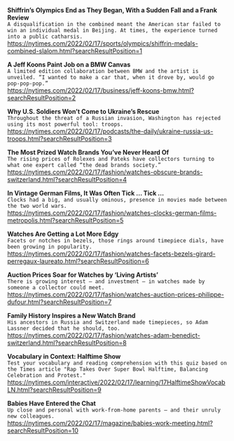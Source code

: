 **Shiffrin’s Olympics End as They Began, With a Sudden Fall and a Frank Review**\
`A disqualification in the combined meant the American star failed to win an individual medal in Beijing. At times, the experience turned into a public catharsis.`\
https://nytimes.com/2022/02/17/sports/olympics/shiffrin-medals-combined-slalom.html?searchResultPosition=1

**A Jeff Koons Paint Job on a BMW Canvas**\
`A limited edition collaboration between BMW and the artist is unveiled. “I wanted to make a car that, when it drove by, would go pop-pop-pop.”`\
https://nytimes.com/2022/02/17/business/jeff-koons-bmw.html?searchResultPosition=2

**Why U.S. Soldiers Won’t Come to Ukraine’s Rescue**\
`Throughout the threat of a Russian invasion, Washington has rejected using its most powerful tool: troops.`\
https://nytimes.com/2022/02/17/podcasts/the-daily/ukraine-russia-us-troops.html?searchResultPosition=3

**The Most Prized Watch Brands You’ve Never Heard Of**\
`The rising prices of Rolexes and Pateks have collectors turning to what one expert called “the dead brands society.”`\
https://nytimes.com/2022/02/17/fashion/watches-obscure-brands-switzerland.html?searchResultPosition=4

**In Vintage German Films, It Was Often Tick … Tick …**\
`Clocks had a big, and usually ominous, presence in movies made between the two world wars.`\
https://nytimes.com/2022/02/17/fashion/watches-clocks-german-films-metropolis.html?searchResultPosition=5

**Watches Are Getting a Lot More Edgy**\
`Facets or notches in bezels, those rings around timepiece dials, have been growing in popularity.`\
https://nytimes.com/2022/02/17/fashion/watches-facets-bezels-girard-perregaux-laureato.html?searchResultPosition=6

**Auction Prices Soar for Watches by ‘Living Artists’**\
`There is growing interest — and investment — in watches made by someone a collector could meet.`\
https://nytimes.com/2022/02/17/fashion/watches-auction-prices-philippe-dufour.html?searchResultPosition=7

**Family History Inspires a New Watch Brand**\
`His ancestors in Russia and Switzerland made timepieces, so Adam Lassner decided that he should, too.`\
https://nytimes.com/2022/02/17/fashion/watches-adam-benedict-switzerland.html?searchResultPosition=8

**Vocabulary in Context: Halftime Show**\
`Test your vocabulary and reading comprehension with this quiz based on the Times article "Rap Takes Over Super Bowl Halftime, Balancing Celebration and Protest."`\
https://nytimes.com/interactive/2022/02/17/learning/17HalftimeShowVocabLN.html?searchResultPosition=9

**Babies Have Entered the Chat**\
`Up close and personal with work-from-home parents — and their unruly new colleagues.`\
https://nytimes.com/2022/02/17/magazine/babies-work-meeting.html?searchResultPosition=10


